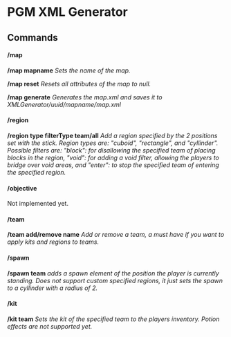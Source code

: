 # PGM XML Generator

## Commands
#### /map
**/map mapname** *Sets the name of the map.*

**/map reset** *Resets all attributes of the map to null.*
 
**/map generate** *Generates the map.xml and saves it to XMLGenerator/uuid/mapname/map.xml*
 
 
#### /region
**/region type filterType team/all** *Add a region specified by the 2 positions set with the stick. Region types are: "cuboid", "rectangle", and "cyllinder". Possible filters are: "block": for disallowing the specified team of placing blocks in the region, "void": for adding a void filter, allowing the players to bridge over void areas, and "enter": to stop the specified team of entering the specified region.*
 
#### /objective
Not implemented yet.
 
#### /team
**/team add/remove name** *Add or remove a team, a must have if you want to apply kits and regions to teams.*
 
#### /spawn
**/spawn team** *adds a spawn element of the position the player is currently standing. Does not support custom specified regions, it just sets the spawn to a cyllinder with a radius of 2.*

#### /kit
**/kit team** *Sets the kit of the specified team to the players inventory. Potion effects are not supported yet.*
	
	

	
